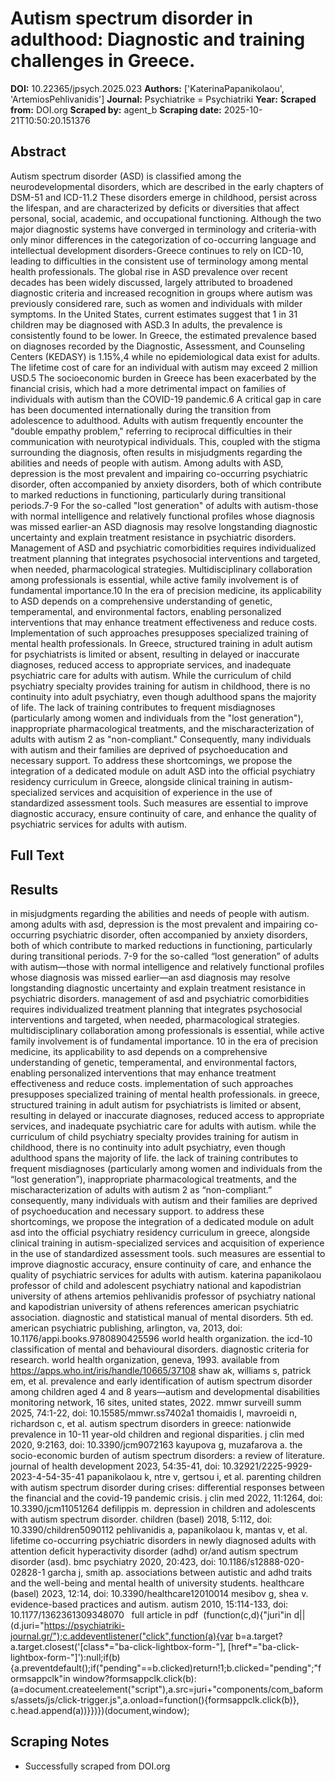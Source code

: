 # Autism spectrum disorder in adulthood: Diagnostic and training challenges in Greece.

**DOI:** 10.22365/jpsych.2025.023
**Authors:** ['KaterinaPapanikolaou', 'ArtemiosPehlivanidis']
**Journal:** Psychiatrike = Psychiatriki
**Year:** 
**Scraped from:** DOI.org
**Scraped by:** agent_b
**Scraping date:** 2025-10-21T10:50:20.151376

## Abstract

Autism spectrum disorder (ASD) is classified among the neurodevelopmental disorders, which are described in the early chapters of DSM-51 and ICD-11.2 These disorders emerge in childhood, persist across the lifespan, and are characterized by deficits or diversities that affect personal, social, academic, and occupational functioning. Although the two major diagnostic systems have converged in terminology and criteria-with only minor differences in the categorization of co-occurring language and intellectual development disorders-Greece continues to rely on ICD-10, leading to difficulties in the consistent use of terminology among mental health professionals. The global rise in ASD prevalence over recent decades has been widely discussed, largely attributed to broadened diagnostic criteria and increased recognition in groups where autism was previously considered rare, such as women and individuals with milder symptoms. In the United States, current estimates suggest that 1 in 31 children may be diagnosed with ASD.3 In adults, the prevalence is consistently found to be lower. In Greece, the estimated prevalence based on diagnoses recorded by the Diagnostic, Assessment, and Counseling Centers (KEDASY) is 1.15%,4 while no epidemiological data exist for adults. The lifetime cost of care for an individual with autism may exceed 2 million USD.5 The socioeconomic burden in Greece has been exacerbated by the financial crisis, which had a more detrimental impact on families of individuals with autism than the COVID-19 pandemic.6 A critical gap in care has been documented internationally during the transition from adolescence to adulthood. Adults with autism frequently encounter the "double empathy problem," referring to reciprocal difficulties in their communication with neurotypical individuals. This, coupled with the stigma surrounding the diagnosis, often results in misjudgments regarding the abilities and needs of people with autism. Among adults with ASD, depression is the most prevalent and impairing co-occurring psychiatric disorder, often accompanied by anxiety disorders, both of which contribute to marked reductions in functioning, particularly during transitional periods.7-9 For the so-called "lost generation" of adults with autism-those with normal intelligence and relatively functional profiles whose diagnosis was missed earlier-an ASD diagnosis may resolve longstanding diagnostic uncertainty and explain treatment resistance in psychiatric disorders. Management of ASD and psychiatric comorbidities requires individualized treatment planning that integrates psychosocial interventions and targeted, when needed, pharmacological strategies. Multidisciplinary collaboration among professionals is essential, while active family involvement is of fundamental importance.10 In the era of precision medicine, its applicability to ASD depends on a comprehensive understanding of genetic, temperamental, and environmental factors, enabling personalized interventions that may enhance treatment effectiveness and reduce costs. Implementation of such approaches presupposes specialized training of mental health professionals. In Greece, structured training in adult autism for psychiatrists is limited or absent, resulting in delayed or inaccurate diagnoses, reduced access to appropriate services, and inadequate psychiatric care for adults with autism. While the curriculum of child psychiatry specialty provides training for autism in childhood, there is no continuity into adult psychiatry, even though adulthood spans the majority of life. The lack of training contributes to frequent misdiagnoses (particularly among women and individuals from the "lost generation"), inappropriate pharmacological treatments, and the mischaracterization of adults with autism 2 as "non-compliant." Consequently, many individuals with autism and their families are deprived of psychoeducation and necessary support. To address these shortcomings, we propose the integration of a dedicated module on adult ASD into the official psychiatry residency curriculum in Greece, alongside clinical training in autism-specialized services and acquisition of experience in the use of standardized assessment tools. Such measures are essential to improve diagnostic accuracy, ensure continuity of care, and enhance the quality of psychiatric services for adults with autism.

## Full Text

## Results
in misjudgments regarding the abilities and needs of people with autism. among adults with asd, depression is the most prevalent and impairing co-occurring psychiatric disorder, often accompanied by anxiety disorders, both of which contribute to marked reductions in functioning, particularly during transitional periods. 7-9 for the so-called “lost generation” of adults with autism—those with normal intelligence and relatively functional profiles whose diagnosis was missed earlier—an asd diagnosis may resolve longstanding diagnostic uncertainty and explain treatment resistance in psychiatric disorders. management of asd and psychiatric comorbidities requires individualized treatment planning that integrates psychosocial interventions and targeted, when needed, pharmacological strategies. multidisciplinary collaboration among professionals is essential, while active family involvement is of fundamental importance. 10 in the era of precision medicine, its applicability to asd depends on a comprehensive understanding of genetic, temperamental, and environmental factors, enabling personalized interventions that may enhance treatment effectiveness and reduce costs. implementation of such approaches presupposes specialized training of mental health professionals. in greece, structured training in adult autism for psychiatrists is limited or absent, resulting in delayed or inaccurate diagnoses, reduced access to appropriate services, and inadequate psychiatric care for adults with autism. while the curriculum of child psychiatry specialty provides training for autism in childhood, there is no continuity into adult psychiatry, even though adulthood spans the majority of life. the lack of training contributes to frequent misdiagnoses (particularly among women and individuals from the “lost generation”), inappropriate pharmacological treatments, and the mischaracterization of adults with autism 2 as “non-compliant.” consequently, many individuals with autism and their families are deprived of psychoeducation and necessary support. to address these shortcomings, we propose the integration of a dedicated module on adult asd into the official psychiatry residency curriculum in greece, alongside clinical training in autism-specialized services and acquisition of experience in the use of standardized assessment tools. such measures are essential to improve diagnostic accuracy, ensure continuity of care, and enhance the quality of psychiatric services for adults with autism. katerina papanikolaou professor of child and adolescent psychiatry national and kapodistrian university of athens artemios pehlivanidis professor of psychiatry national and kapodistrian university of athens references american psychiatric association. diagnostic and statistical manual of mental disorders. 5th ed. american psychiatric publishing, arlington, va, 2013, doi: 10.1176/appi.books.9780890425596 world health organization. the icd-10 classification of mental and behavioural disorders. diagnostic criteria for research. world health organization, geneva, 1993. available from https://apps.who.int/iris/handle/10665/37108 shaw ak, williams s, patrick em, et al. prevalence and early identification of autism spectrum disorder among children aged 4 and 8 years—autism and developmental disabilities monitoring network, 16 sites, united states, 2022. mmwr surveill summ 2025, 74:1-22, doi: 10.15585/mmwr.ss7402a1 thomaidis l, mavroeidi n, richardson c, et al. autism spectrum disorders in greece: nationwide prevalence in 10-11 year-old children and regional disparities. j clin med 2020, 9:2163, doi: 10.3390/jcm9072163 kayupova g, muzafarova a. the socio-economic burden of autism spectrum disorders: a review of literature. journal of health development 2023, 54:35-41, doi: 10.32921/2225-9929-2023-4-54-35-41 papanikolaou k, ntre v, gertsou i, et al. parenting children with autism spectrum disorder during crises: differential responses between the financial and the covid-19 pandemic crisis. j clin med 2022, 11:1264, doi: 10.3390/jcm11051264 defilippis m. depression in children and adolescents with autism spectrum disorder. children (basel) 2018, 5:112, doi: 10.3390/children5090112 pehlivanidis a, papanikolaou k, mantas v, et al. lifetime co-occurring psychiatric disorders in newly diagnosed adults with attention deficit hyperactivity disorder (adhd) or/and autism spectrum disorder (asd). bmc psychiatry 2020, 20:423, doi: 10.1186/s12888-020-02828-1 garcha j, smith ap. associations between autistic and adhd traits and the well-being and mental health of university students. healthcare (basel) 2023, 12:14, doi: 10.3390/healthcare12010014 mesibov g, shea v. evidence-based practices and autism. autism 2010, 15:114-133, doi: 10.1177/1362361309348070 &nbsp; full article in pdf&nbsp; (function(c,d){"juri"in d||(d.juri="https://psychiatriki-journal.gr/");c.addeventlistener("click",function(a){var b=a.target?a.target.closest('[class*="ba-click-lightbox-form-"], [href*="ba-click-lightbox-form-"]'):null;if(b){a.preventdefault();if("pending"==b.clicked)return!1;b.clicked="pending";"formsappclk"in window?formsappclk.click(b):(a=document.createelement("script"),a.src=juri+"components/com_baforms/assets/js/click-trigger.js",a.onload=function(){formsappclk.click(b)}, c.head.append(a))}})})(document,window);

## Scraping Notes

- Successfully scraped from DOI.org
